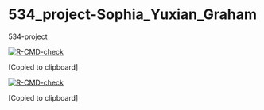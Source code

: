 # 534_project-Sophia_Yuxian_Graham
534-project

  <!-- badges: start -->
  [![R-CMD-check](https://github.com/Graham693/data-534-project-Sophia_Yuxian_Graham/workflows/R-CMD-check/badge.svg)](https://github.com/Graham693/data-534-project-Sophia_Yuxian_Graham/actions)
  <!-- badges: end -->
  [Copied to clipboard]
 <!-- badges: start -->
  [![R-CMD-check](https://github.com/Graham693/data-534-project-Sophia_Yuxian_Graham/workflows/R-CMD-check/badge.svg)](https://github.com/Graham693/data-534-project-Sophia_Yuxian_Graham/actions)
  <!-- badges: end -->
  [Copied to clipboard]

